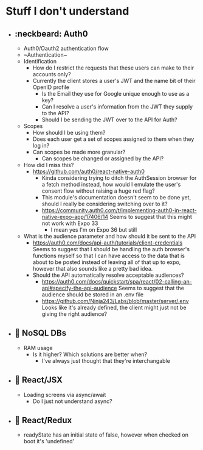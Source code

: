 # Stuff I don't understand
 * ##  :neckbeard: Auth0
   * Auth0/Oauth2 authentication flow
   * ~Authentication~
   * Identification
     - How do I restrict the requests that these users can make to their accounts only?
     - Currently the client stores a user's JWT and the name bit of their OpenID profile
       - Is the Email they use for Google unique enough to use as a key?
       - Can I resolve a user's information from the JWT they supply to the API?
       - Should I be sending the JWT over to the API for Auth?
   * Scopes
     - How should I be using them?
     - Does each user get a set of scopes assigned to them when they log in?
     - Can scopes be made more granular? 
       - Can scopes be changed or assigned by the API?
   * How did I miss this?
     - https://github.com/auth0/react-native-auth0
       - Kinda considering trying to ditch the AuthSession browser for a fetch method instead, how would I emulate the user's consent flow without raising a huge red flag?
       - This module's documentation doesn't seem to be done yet, should I really be considering switching over to it?
       - https://community.auth0.com/t/implementing-auth0-in-react-native-expo-app/17406/14 Seems to suggest that this might not work with Expo 33
         - I mean yes I'm on Expo 36 but still
   * What is the audience parameter and how should it be sent to the API
     - https://auth0.com/docs/api-auth/tutorials/client-credentials Seems to suggest that I should be handling the auth browser's functions myself so that I can have access to the data that is about to be posted instead of leaving all of that up to expo, however that also sounds like a pretty bad idea.
     - Should the API automatically resolve acceptable audiences?
       - https://auth0.com/docs/quickstart/spa/react/02-calling-an-api#specify-the-api-audience Seems to suggest that the audience should be stored in an .env file
       - https://github.com/Ninja243/Labs/blob/master/server/.env Looks like it's already defined, the client might just not be giving the right audience?


 * ##  :bamboo: NoSQL DBs
   * RAM usage
     - Is it higher? Which solutions are better when? 
       - I've always just thought that they're interchangable

 * ##  :imp: React/JSX
   * Loading screens via async/await
     - Do I just not understand async?

 * ##  :imp: React/Redux
   * readyState has an initial state of false, however when checked on boot it's 'undefined'